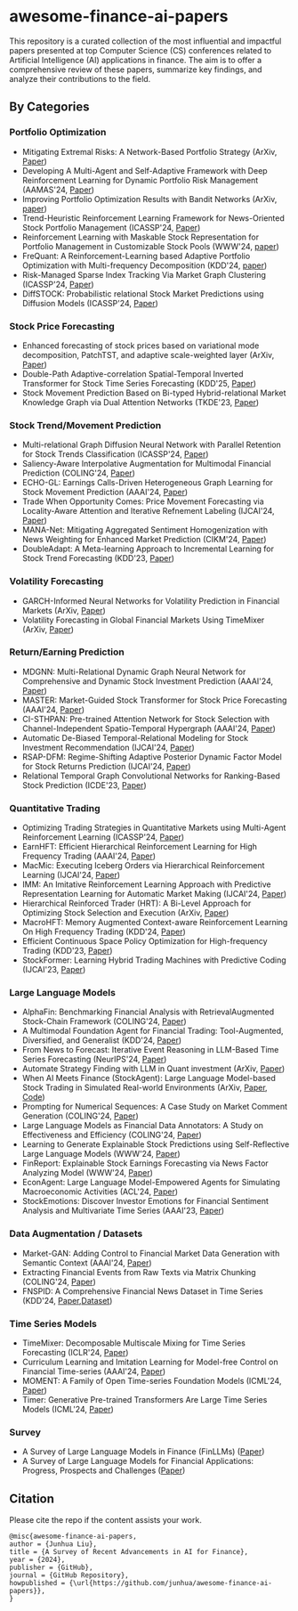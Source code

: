 # awesome-finance-ai-papers

This repository is a curated collection of the most influential and impactful papers presented at top Computer Science (CS) conferences related to Artificial Intelligence (AI) applications in finance. The aim is to offer a comprehensive review of these papers, summarize key findings, and analyze their contributions to the field.

## By Categories
### Portfolio Optimization
- Mitigating Extremal Risks: A Network-Based Portfolio Strategy (ArXiv, [Paper](https://arxiv.org/pdf/2409.12208v1))
- Developing A Multi-Agent and Self-Adaptive Framework with Deep Reinforcement Learning for Dynamic Portfolio Risk Management (AAMAS'24, [Paper](https://arxiv.org/pdf/2402.00515))
- Improving Portfolio Optimization Results with Bandit Networks (ArXiv, [paper](https://arxiv.org/pdf/2410.04217))
- Trend-Heuristic Reinforcement Learning Framework for News-Oriented Stock Portfolio Management (ICASSP'24, [Paper](https://ieeexplore.ieee.org/stamp/stamp.jsp?tp=&arnumber=10447993&tag=1))
- Reinforcement Learning with Maskable Stock Representation for Portfolio Management in Customizable Stock Pools (WWW'24, [paper](https://arxiv.org/pdf/2311.10801))
- FreQuant: A Reinforcement-Learning based Adaptive Portfolio Optimization with Multi-frequency Decomposition (KDD'24, [paper](https://dl.acm.org/doi/10.1145/3637528.3671668))
- Risk-Managed Sparse Index Tracking Via Market Graph Clustering (ICASSP'24, [Paper](https://ieeexplore.ieee.org/stamp/stamp.jsp?tp=&arnumber=10447211))
- DiffSTOCK: Probabilistic relational Stock Market Predictions using Diffusion Models (ICASSP'24, [Paper](https://ieeexplore.ieee.org/document/10446690))

### Stock Price Forecasting
- Enhanced forecasting of stock prices based on variational mode decomposition, PatchTST, and adaptive scale-weighted layer (ArXiv, [Paper](https://arxiv.org/pdf/2408.16707))
- Double-Path Adaptive-correlation Spatial-Temporal Inverted Transformer for Stock Time Series Forecasting (KDD'25, [Paper](https://arxiv.org/pdf/2409.15662))
- Stock Movement Prediction Based on Bi-typed Hybrid-relational Market Knowledge Graph via Dual Attention Networks (TKDE'23, [Paper](https://arxiv.org/pdf/2201.04965))

### Stock Trend/Movement Prediction
- Multi-relational Graph Diffusion Neural Network with Parallel Retention for Stock Trends Classification (ICASSP'24, [Paper](https://ieeexplore.ieee.org/document/10447394))
- Saliency-Aware Interpolative Augmentation for Multimodal Financial Prediction (COLING'24, [Paper](https://aclanthology.org/2024.lrec-main.1244.pdf))
- ECHO-GL: Earnings Calls-Driven Heterogeneous Graph Learning for Stock Movement Prediction (AAAI'24, [Paper](https://ojs.aaai.org/index.php/AAAI/article/view/29305))
- Trade When Opportunity Comes: Price Movement Forecasting via Locality-Aware Attention and Iterative Refnement Labeling (IJCAI'24, [Paper](https://www.ijcai.org/proceedings/2024/0678.pdf))
- MANA-Net: Mitigating Aggregated Sentiment Homogenization with News Weighting for Enhanced Market Prediction (CIKM'24, [Paper](https://arxiv.org/pdf/2409.05698))
- DoubleAdapt: A Meta-learning Approach to Incremental Learning for Stock Trend Forecasting (KDD'23, [Paper](https://arxiv.org/pdf/2306.09862))

### Volatility Forecasting
- GARCH-Informed Neural Networks for Volatility Prediction in Financial Markets (ArXiv, [Paper](https://arxiv.org/pdf/2410.00288v1))
- Volatility Forecasting in Global Financial Markets Using TimeMixer (ArXiv, [Paper](https://arxiv.org/pdf/2410.09062))

### Return/Earning Prediction
- MDGNN: Multi-Relational Dynamic Graph Neural Network for Comprehensive and Dynamic Stock Investment Prediction (AAAI'24, [Paper](https://arxiv.org/pdf/2402.06633))
- MASTER: Market-Guided Stock Transformer for Stock Price Forecasting (AAAI'24, [Paper](https://arxiv.org/pdf/2312.15235))
- CI-STHPAN: Pre-trained Attention Network for Stock Selection with Channel-Independent Spatio-Temporal Hypergraph (AAAI'24, [Paper](https://ojs.aaai.org/index.php/AAAI/article/view/28770))
- Automatic De-Biased Temporal-Relational Modeling for Stock Investment Recommendation (IJCAI'24, [Paper](https://www.ijcai.org/proceedings/2024/0221.pdf))
- RSAP-DFM: Regime-Shifting Adaptive Posterior Dynamic Factor Model for Stock Returns Prediction (IJCAI'24, [Paper](https://www.ijcai.org/proceedings/2024/0676.pdf))
- Relational Temporal Graph Convolutional Networks for Ranking-Based Stock Prediction (ICDE'23, [Paper](https://ieeexplore.ieee.org/document/10184655))
  
### Quantitative Trading
- Optimizing Trading Strategies in Quantitative Markets using Multi-Agent Reinforcement Learning (ICASSP'24, [Paper](https://arxiv.org/abs/2303.11959))
- EarnHFT: Efficient Hierarchical Reinforcement Learning for High Frequency Trading (AAAI'24, [Paper](https://arxiv.org/pdf/2309.12891))
- MacMic: Executing Iceberg Orders via Hierarchical Reinforcement Learning (IJCAI'24, [Paper](https://www.ijcai.org/proceedings/2024/0664.pdf))
- IMM: An Imitative Reinforcement Learning Approach with Predictive Representation Learning for Automatic Market Making (IJCAI'24, [Paper](https://www.ijcai.org/proceedings/2024/0663.pdf))
- Hierarchical Reinforced Trader (HRT): A Bi-Level Approach for Optimizing Stock Selection and Execution (ArXiv, [Paper](https://arxiv.org/pdf/2410.14927))
- MacroHFT: Memory Augmented Context-aware Reinforcement Learning On High Frequency Trading (KDD'24, [Paper](https://arxiv.org/pdf/2406.14537))
- Efficient Continuous Space Policy Optimization for High-frequency Trading (KDD'23, [Paper](https://dl.acm.org/doi/pdf/10.1145/3580305.3599813))
- StockFormer: Learning Hybrid Trading Machines with Predictive Coding (IJCAI'23, [Paper](https://www.ijcai.org/proceedings/2023/0530.pdf))

### Large Language Models
- AlphaFin: Benchmarking Financial Analysis with RetrievalAugmented Stock-Chain Framework (COLING'24, [Paper](https://arxiv.org/pdf/2403.12582))
- A Multimodal Foundation Agent for Financial Trading: Tool-Augmented, Diversified, and Generalist (KDD'24, [Paper](https://arxiv.org/pdf/2402.18485))
- From News to Forecast: Iterative Event Reasoning in LLM-Based Time Series Forecasting (NeurIPS'24, [Paper](https://arxiv.org/pdf/2409.17515v1))
- Automate Strategy Finding with LLM in Quant investment (ArXiv, [Paper](https://arxiv.org/pdf/2409.06289))
- When AI Meets Finance (StockAgent): Large Language Model-based Stock Trading in Simulated Real-world Environments (ArXiv, [Paper](https://arxiv.org/pdf/2407.18957), [Code](https://github.com/MingyuJ666/Stockagent))
- Prompting for Numerical Sequences: A Case Study on Market Comment Generation (COLING'24, [Paper](https://arxiv.org/pdf/2404.02466))
- Large Language Models as Financial Data Annotators: A Study on Effectiveness and Efficiency (COLING'24, [Paper](https://arxiv.org/pdf/2403.18152))
- Learning to Generate Explainable Stock Predictions using Self-Reflective Large Language Models (WWW'24, [Paper](https://arxiv.org/abs/2402.03659))
- FinReport: Explainable Stock Earnings Forecasting via News Factor Analyzing Model (WWW'24, [Paper](https://arxiv.org/abs/2403.02647))
- EconAgent: Large Language Model-Empowered Agents for Simulating Macroeconomic Activities (ACL'24, [Paper](https://aclanthology.org/2024.acl-long.829/))
- StockEmotions: Discover Investor Emotions for Financial Sentiment Analysis and Multivariate Time Series (AAAI'23, [Paper](https://arxiv.org/pdf/2301.09279))

### Data Augmentation / Datasets
- Market-GAN: Adding Control to Financial Market Data Generation with Semantic Context (AAAI'24, [Paper](https://arxiv.org/pdf/2309.07708))
- Extracting Financial Events from Raw Texts via Matrix Chunking (COLING'24, [Paper](https://aclanthology.org/2024.lrec-main.617.pdf))
- FNSPID: A Comprehensive Financial News Dataset in Time Series (KDD'24, [Paper](https://arxiv.org/abs/2402.06698),[Dataset](https://huggingface.co/datasets/Zihan1004/FNSPID))

### Time Series Models
- TimeMixer: Decomposable Multiscale Mixing for Time Series Forecasting (ICLR'24, [Paper](https://openreview.net/pdf?id=7oLshfEIC2))
- Curriculum Learning and Imitation Learning for Model-free Control on Financial Time-series (AAAI'24, [Paper](https://arxiv.org/pdf/2311.13326))
- MOMENT: A Family of Open Time-series Foundation Models (ICML'24, [Paper](https://arxiv.org/pdf/2402.03885))
- Timer: Generative Pre-trained Transformers Are Large Time Series Models (ICML'24, [Paper](https://arxiv.org/pdf/2402.02368))

### Survey
- A Survey of Large Language Models in Finance (FinLLMs) ([Paper](https://arxiv.org/pdf/2402.02315))
- A Survey of Large Language Models for Financial Applications: Progress, Prospects and Challenges ([Paper](https://arxiv.org/pdf/2406.11903))

## Citation
Please cite the repo if the content assists your work.
```
@misc{awesome-finance-ai-papers,
author = {Junhua Liu},
title = {A Survey of Recent Advancements in AI for Finance},
year = {2024},
publisher = {GitHub},
journal = {GitHub Repository},
howpublished = {\url{https://github.com/junhua/awesome-finance-ai-papers}},
}
```
